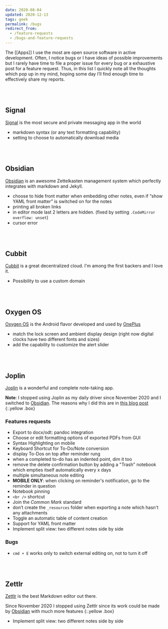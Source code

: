 ```yaml
---
date: 2020-08-04
updated: 2020-12-13
tags: geek
permalink: /bugs
redirect_from:
  - /feature-requests
  - /bugs-and-feature-requests
---
```

The [[Apps]] I use the most are open source software in active development. Often, I notice bugs or I have ideas of possible improvements but I rarely have time to file a proper issue for every bug or a exhaustive post for a feature request. Thus, in this list I quickly note all the thoughts which pop up in my mind, hoping some day I’ll find enough time to effectively share my reports.

<br>
<br>

## Signal

[Signal](https://signal.org) is the most secure and private messaging app in the world

- markdown syntax (or any text formatting capability)
- setting to choose to automatically download media

<br>
<br>

## Obsidian

[Obsidian](https://obsidian.md) is an awesome Zettelkasten management system which perfectly integrates with markdown and Jekyll.

- choose to hide front matter when embedding other notes, even if “show YAML front matter” is switched on for the notes
- printing all broken links
- in editor mode last 2 letters are hidden. (fixed by setting `.CodeMirror` `overflow: unset`)
- cursor error

<br>
<br>

## Cubbit

[Cubbit](https://cubbit.io) is a great decentralized cloud. I'm among the first backers and I love it.

- Possibility to use a custom domain

<br>
<br>

## Oxygen OS

[Oxygen OS](https://www.oneplus.com/it/oxygenos) is the Android flavor developed and used by [OnePlus](https://oneplus.com)

- match the lock screen and ambient display design (right now digital clocks have two different fonts and sizes)
- add the capability to customize the alert slider

<br>
<br>

## Joplin

[Joplin](http://joplinapp.org) is a wonderful and complete note-taking app.

**Note**: I stopped using Joplin as my daily driver since November 2020 and I switched to [Obsidian](Bugs%20and%20Feature%20Requests.md#obsidian). The reasons why I did this are in [this blog post](/switch-to-zettelkasten)
{:.yellow .box}

### Features requests

- Export to docx/odt: pandoc integration
- Choose or edit formatting options of exported PDFs from GUI
- Syntax Highlighting on mobile
- Keyboard Shortcut for To-Do/Note conversion
- display To-Dos on top after reminder rung
- when a completed to-do has an indented point, dim it too
- remove the delete confirmation button by adding a "Trash" notebook which empties itself automatically every x days
- multiple simultaneous note editing
- **MOBILE ONLY**: when clicking on reminder's notification, go to the reminder in question
- Notebook pinning
- `<br />` shortcut
- Join the *Common Mark* standard
- don’t create the `_resources` folder when exporting a note which hasn't any attachments
- Toggle an automatic table of content creation
- Support for YAML front matter
- Implement split view: two different notes side by side

### Bugs

- `cmd + E` works only to switch external editing on, not to turn it off

<br>
<br>

## Zettlr

[Zettlr](https://www.zettlr.com) is the best Markdown editor out there.

Since November 2020 I stopped using Zettlr since its work could be made by [Obsidian](Bugs%20and%20Feature%20Requests.md#obsidian) with much more features
{:.yellow .box}

- Implement split view: two different notes side by side